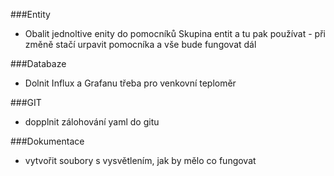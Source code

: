 ###Entity
- Obalit jednoltive enity do pomocníků Skupina entit a tu pak používat - při změně stačí urpavit pomocníka a vše bude fungovat dál

###Databaze
- Dolnit Influx a Grafanu třeba pro venkovní teploměr

###GIT
- dopplnit zálohování yaml do gitu

###Dokumentace
- vytvořit soubory s vysvětlením, jak by mělo co fungovat